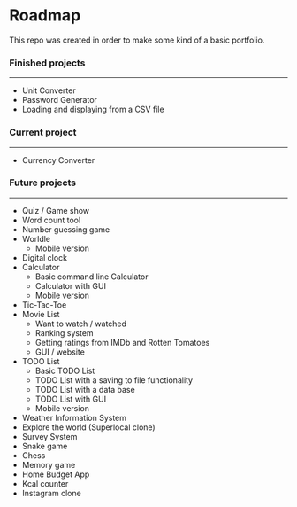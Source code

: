 # Roadmap
This repo was created in order to make some kind of a basic portfolio.

### Finished projects
___
* Unit Converter
* Password Generator
* Loading and displaying from a CSV file
  
### Current project
___
* Currency Converter
  
### Future projects
___
* Quiz / Game show
* Word count tool
* Number guessing game
* Worldle 
    * Mobile version
* Digital clock
* Calculator
    * Basic command line Calculator
    * Calculator with GUI
    * Mobile version
* Tic-Tac-Toe
* Movie List 
    * Want to watch / watched
    * Ranking system
    * Getting ratings from IMDb and Rotten Tomatoes
    * GUI / website
* TODO List
    * Basic TODO List
    * TODO List with a saving to file functionality
    * TODO List with a data base 
    * TODO List with GUI
    * Mobile version
* Weather Information System
* Explore the world (Superlocal clone)
* Survey System
* Snake game
* Chess
* Memory game
* Home Budget App
* Kcal counter
* Instagram clone



